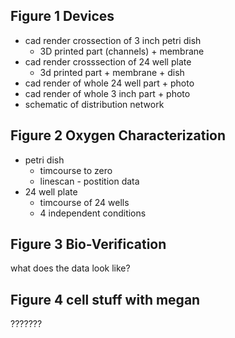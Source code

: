 Figure 1 Devices
---------------------
* cad render crossection of 3 inch petri dish
  * 3D printed part (channels) + membrane
* cad render crosssection of 24 well plate
  * 3d printed part + membrane + dish
* cad render of whole 24 well part + photo
* cad render of whole 3 inch part + photo
* schematic of distribution network

Figure 2 Oxygen Characterization
-----------
* petri dish
  * timcourse to zero
  * linescan - postition data
* 24 well plate
  * timcourse of 24 wells
  * 4 independent conditions

Figure 3 Bio-Verification
--------- 
what does the data look like?

Figure 4 cell stuff with megan
----------
???????
